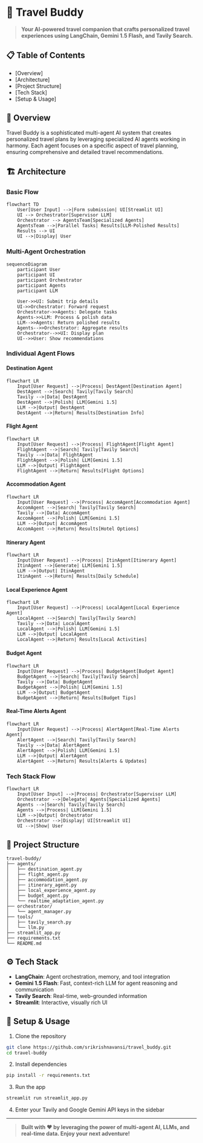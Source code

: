 # 🧳 Travel Buddy

> **Your AI-powered travel companion that crafts personalized travel experiences using LangChain, Gemini 1.5 Flash, and Tavily Search.**

## 📋 Table of Contents
- [Overview]
- [Architecture]
- [Project Structure]
- [Tech Stack]
- [Setup & Usage]


## 🌟 Overview

Travel Buddy is a sophisticated multi-agent AI system that creates personalized travel plans by leveraging specialized AI agents working in harmony. Each agent focuses on a specific aspect of travel planning, ensuring comprehensive and detailed travel recommendations.

## 🏗️ Architecture

### Basic Flow
```mermaid
flowchart TD
    User[User Input] -->|Form submission| UI[Streamlit UI]
    UI --> Orchestrator[Supervisor LLM]
    Orchestrator --> AgentsTeam[Specialized Agents]
    AgentsTeam -->|Parallel Tasks| Results[LLM-Polished Results]
    Results --> UI
    UI -->|Display| User
```

### Multi-Agent Orchestration
```mermaid
sequenceDiagram
    participant User
    participant UI
    participant Orchestrator
    participant Agents
    participant LLM

    User->>UI: Submit trip details
    UI->>Orchestrator: Forward request
    Orchestrator->>Agents: Delegate tasks
    Agents->>LLM: Process & polish data
    LLM-->>Agents: Return polished results
    Agents-->>Orchestrator: Aggregate results
    Orchestrator-->>UI: Display plan
    UI-->>User: Show recommendations
```

### Individual Agent Flows

#### Destination Agent
```mermaid
flowchart LR
    Input[User Request] -->|Process| DestAgent[Destination Agent]
    DestAgent -->|Search| Tavily[Tavily Search]
    Tavily -->|Data| DestAgent
    DestAgent -->|Polish| LLM[Gemini 1.5]
    LLM -->|Output| DestAgent
    DestAgent -->|Return| Results[Destination Info]
```

#### Flight Agent
```mermaid
flowchart LR
    Input[User Request] -->|Process| FlightAgent[Flight Agent]
    FlightAgent -->|Search| Tavily[Tavily Search]
    Tavily -->|Data| FlightAgent
    FlightAgent -->|Polish| LLM[Gemini 1.5]
    LLM -->|Output| FlightAgent
    FlightAgent -->|Return| Results[Flight Options]
```

#### Accommodation Agent
```mermaid
flowchart LR
    Input[User Request] -->|Process| AccomAgent[Accommodation Agent]
    AccomAgent -->|Search| Tavily[Tavily Search]
    Tavily -->|Data| AccomAgent
    AccomAgent -->|Polish| LLM[Gemini 1.5]
    LLM -->|Output| AccomAgent
    AccomAgent -->|Return| Results[Hotel Options]
```

#### Itinerary Agent
```mermaid
flowchart LR
    Input[User Request] -->|Process| ItinAgent[Itinerary Agent]
    ItinAgent -->|Generate| LLM[Gemini 1.5]
    LLM -->|Output| ItinAgent
    ItinAgent -->|Return| Results[Daily Schedule]
```

#### Local Experience Agent
```mermaid
flowchart LR
    Input[User Request] -->|Process| LocalAgent[Local Experience Agent]
    LocalAgent -->|Search| Tavily[Tavily Search]
    Tavily -->|Data| LocalAgent
    LocalAgent -->|Polish| LLM[Gemini 1.5]
    LLM -->|Output| LocalAgent
    LocalAgent -->|Return| Results[Local Activities]
```

#### Budget Agent
```mermaid
flowchart LR
    Input[User Request] -->|Process| BudgetAgent[Budget Agent]
    BudgetAgent -->|Search| Tavily[Tavily Search]
    Tavily -->|Data| BudgetAgent
    BudgetAgent -->|Polish| LLM[Gemini 1.5]
    LLM -->|Output| BudgetAgent
    BudgetAgent -->|Return| Results[Budget Tips]
```

#### Real-Time Alerts Agent
```mermaid
flowchart LR
    Input[User Request] -->|Process| AlertAgent[Real-Time Alerts Agent]
    AlertAgent -->|Search| Tavily[Tavily Search]
    Tavily -->|Data| AlertAgent
    AlertAgent -->|Polish| LLM[Gemini 1.5]
    LLM -->|Output| AlertAgent
    AlertAgent -->|Return| Results[Alerts & Updates]
```

### Tech Stack Flow
```mermaid
flowchart LR
    Input[User Input] -->|Process| Orchestrator[Supervisor LLM]
    Orchestrator -->|Delegate| Agents[Specialized Agents]
    Agents -->|Search| Tavily[Tavily Search]
    Agents -->|Process| LLM[Gemini 1.5]
    LLM -->|Output| Orchestrator
    Orchestrator -->|Display| UI[Streamlit UI]
    UI -->|Show| User
```

## 📁 Project Structure

```
travel-buddy/
├── agents/
│   ├── destination_agent.py
│   ├── flight_agent.py
│   ├── accommodation_agent.py
│   ├── itinerary_agent.py
│   ├── local_experience_agent.py
│   ├── budget_agent.py
│   └── realtime_adaptation_agent.py
├── orchestrator/
│   └── agent_manager.py
├── tools/
│   ├── tavily_search.py
│   └── llm.py
├── streamlit_app.py
├── requirements.txt
└── README.md
```

## ⚙️ Tech Stack

- **LangChain**: Agent orchestration, memory, and tool integration
- **Gemini 1.5 Flash**: Fast, context-rich LLM for agent reasoning and communication
- **Tavily Search**: Real-time, web-grounded information
- **Streamlit**: Interactive, visually rich UI

## 🚀 Setup & Usage

1. Clone the repository
```bash
git clone https://github.com/srikrishnavansi/travel_buddy.git
cd travel-buddy
```

2. Install dependencies
```bash
pip install -r requirements.txt
```

3. Run the app
```bash
streamlit run streamlit_app.py
```

4. Enter your Tavily and Google Gemini API keys in the sidebar

---

> **Built with ❤️ by leveraging the power of multi-agent AI, LLMs, and real-time data. Enjoy your next adventure!** 
